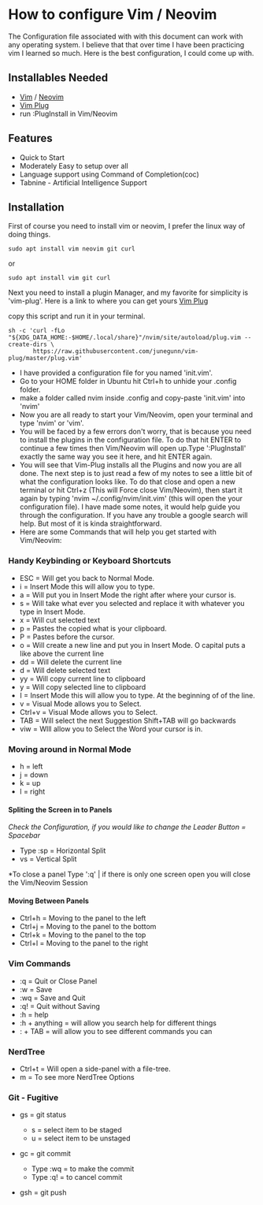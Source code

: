 # How to configure Vim / Neovim

The Configuration file associated with with this document can work with any operating system. I believe that that over time I have been practicing vim I learned so much.
Here is the best configuration, I could come up with.

## Installables Needed

- [Vim](https://www.vim.org/download.php) / [Neovim](https://neovim.io/)
- [Vim Plug](https://github.com/junegunn/vim-plug)
- run :PlugInstall in Vim/Neovim

## Features

- Quick to Start
- Moderately Easy to setup over all
- Language support using Command of Completion(coc)
- Tabnine - Artificial Intelligence Support

## Installation

First of course you need to install vim or neovim, I prefer the linux way of doing things.

```
sudo apt install vim neovim git curl
```

or

```
sudo apt install vim git curl
```

Next you need to install a plugin Manager, and my favorite for simplicity is 'vim-plug'.
Here is a link to where you can get yours [Vim Plug](https://github.com/junegunn/vim-plug)

copy this script and run it in your terminal.

```
sh -c 'curl -fLo "${XDG_DATA_HOME:-$HOME/.local/share}"/nvim/site/autoload/plug.vim --create-dirs \
       https://raw.githubusercontent.com/junegunn/vim-plug/master/plug.vim'
```

- I have provided a configuration file for you named 'init.vim'.
- Go to your HOME folder in Ubuntu hit Ctrl+h to unhide your .config folder.
- make a folder called nvim inside .config and copy-paste 'init.vim' into 'nvim'
- Now you are all ready to start your Vim/Neovim, open your terminal and type 'nvim' or 'vim'.
- You will be faced by a few errors don't worry, that is because you need to install the plugins in the configuration file. To do that hit ENTER to continue a few times then Vim/Neovim will open up.Type ':PlugInstall' exactly the same way you see it here, and hit ENTER again.
- You will see that Vim-Plug installs all the Plugins and now you are all done. The next step is to just read a few of my notes to see a little bit of what the configuration looks like. To do that close and open a new terminal or hit Ctrl+z (This will Force close Vim/Neovim), then start it again  by typing 'nvim ~/.config/nvim/init.vim' (this will open the your configuration file). I have made some notes, it would help guide you through the configuration. If you have any trouble a google search will help. But most of it is kinda straightforward.
- Here are some Commands that will help you get started with Vim/Neovim:

### Handy Keybinding or Keyboard Shortcuts

- ESC = Will get you back to Normal Mode.
- i  = Insert Mode this will allow you to type. 
- a  = Will put you in Insert Mode the right after where your cursor is.
- s  = Will take what ever you selected and replace it with whatever you type in Insert Mode.
- x  = Will cut selected text
- p  = Pastes the copied what is your clipboard.
- P  = Pastes before the cursor.
- o  = Will create a new line and put you in Insert Mode.  O capital puts a like above the current line
- dd = Will delete the current line
- d = Will delete selected text
- yy  = Will copy current line to clipboard
- y = Will copy selected line to clipboard
- I  = Insert Mode this will allow you to type. At the beginning of of the line.
- v = Visual Mode allows you to Select.
- Ctrl+v = Visual Mode allows you to Select.
- TAB = Will select the next Suggestion Shift+TAB will go backwards
- viw = WIll allow you to Select the Word your cursor is in.

### Moving around in Normal Mode

- h = left
- j = down
- k = up
- l = right

#### Spliting the Screen in to Panels

*Check the Configuration, if you would like to change the Leader Button*
*<leader> = Spacebar*
- Type :sp = Horizontal Split
- <leader> vs = Vertical Split

*To close a panel Type ':q' | if there is only one screen open you will close the Vim/Neovim Session 

#### Moving Between Panels
- Ctrl+h = Moving to the panel to the left
- Ctrl+j = Moving to the panel to the bottom
- Ctrl+k = Moving to the panel to the top
- Ctrl+l = Moving to the panel to the right

### Vim Commands

- :q = Quit or Close Panel
- :w = Save 
- :wq = Save and Quit
- :q! = Quit without Saving
- :h = help
- :h + anything = will allow you search help for different things
- : + TAB = will allow you to see different commands you can

### NerdTree

- Ctrl+t = Will open a side-panel with a file-tree.
- m = To see more NerdTree Options

### Git - Fugitive

- <leader>gs = git status
    - s = select item to be staged
    - u = select item to be unstaged

- <leader>gc = git commit
    - Type :wq = to make the commit
    - Type :q! = to cancel commit

- <leader>gsh = git push
